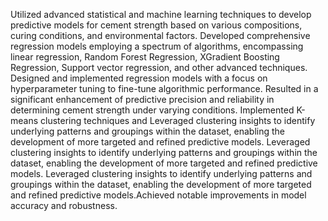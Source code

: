  Utilized advanced statistical and machine learning techniques to develop predictive models for cement strength based on various compositions, curing conditions, and environmental factors.
 Developed comprehensive regression models employing a spectrum of algorithms, encompassing linear regression, Random Forest Regression, XGradient Boosting Regression, Support vector regression, and other advanced techniques.
  Designed and implemented regression models with a focus on hyperparameter tuning to fine-tune algorithmic performance. Resulted in a significant enhancement of predictive precision and reliability in determining cement strength under varying conditions.
   Implemented K-means clustering techniques and  Leveraged clustering insights to identify underlying patterns and groupings within the dataset, enabling the development of more targeted and refined predictive models. Leveraged clustering insights to identify underlying patterns and groupings within the dataset, enabling the development of more targeted and refined predictive models. Leveraged clustering insights to identify underlying patterns and groupings within the dataset, enabling the development of more targeted and refined predictive models.Achieved notable improvements in model accuracy and robustness.

